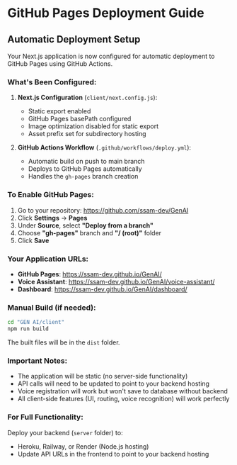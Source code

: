 # GitHub Pages Deployment Guide

## Automatic Deployment Setup

Your Next.js application is now configured for automatic deployment to GitHub Pages using GitHub Actions.

### What's Been Configured:

1. **Next.js Configuration** (`client/next.config.js`):
   - Static export enabled
   - GitHub Pages basePath configured
   - Image optimization disabled for static export
   - Asset prefix set for subdirectory hosting

2. **GitHub Actions Workflow** (`.github/workflows/deploy.yml`):
   - Automatic build on push to main branch
   - Deploys to GitHub Pages automatically
   - Handles the `gh-pages` branch creation

### To Enable GitHub Pages:

1. Go to your repository: https://github.com/ssam-dev/GenAI
2. Click **Settings** → **Pages**
3. Under **Source**, select **"Deploy from a branch"**
4. Choose **"gh-pages"** branch and **"/ (root)"** folder
5. Click **Save**

### Your Application URLs:

- **GitHub Pages**: https://ssam-dev.github.io/GenAI/
- **Voice Assistant**: https://ssam-dev.github.io/GenAI/voice-assistant/
- **Dashboard**: https://ssam-dev.github.io/GenAI/dashboard/

### Manual Build (if needed):

```bash
cd "GEN AI/client"
npm run build
```

The built files will be in the `dist` folder.

### Important Notes:

- The application will be static (no server-side functionality)
- API calls will need to be updated to point to your backend hosting
- Voice registration will work but won't save to database without backend
- All client-side features (UI, routing, voice recognition) will work perfectly

### For Full Functionality:

Deploy your backend (`server` folder) to:
- Heroku, Railway, or Render (Node.js hosting)
- Update API URLs in the frontend to point to your backend hosting